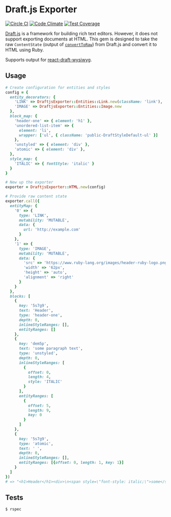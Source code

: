 # Draft.js Exporter

[![Circle CI](https://circleci.com/gh/ignitionworks/draftjs_exporter/tree/master.svg?style=shield)](https://circleci.com/gh/ignitionworks/draftjs_exporter/tree/master)
[![Code Climate](https://codeclimate.com/github/ignitionworks/draftjs_exporter/badges/gpa.svg)](https://codeclimate.com/github/ignitionworks/draftjs_exporter)
[![Test Coverage](https://codeclimate.com/github/ignitionworks/draftjs_exporter/badges/coverage.svg)](https://codeclimate.com/github/ignitionworks/draftjs_exporter/coverage)

[Draft.js](https://facebook.github.io/draft-js/) is a framework for
building rich text editors. However, it does not support exporting
documents at HTML. This gem is designed to take the raw `ContentState`
(output of [`convertToRaw`](https://facebook.github.io/draft-js/docs/api-reference-data-conversion.html#converttoraw))
from Draft.js and convert it to HTML using Ruby.

Supports output for [react-draft-wysiwyg](https://github.com/jpuri/react-draft-wysiwyg).

## Usage

```ruby
# Create configuration for entities and styles
config = {
  entity_decorators: {
    'LINK' => DraftjsExporter::Entities::Link.new(className: 'link'),
    'IMAGE' => DraftjsExporter::Entities::Image.new
  },
  block_map: {
    'header-one' => { element: 'h1' },
    'unordered-list-item' => {
      element: 'li',
      wrapper: ['ul', { className: 'public-DraftStyleDefault-ul' }]
    },
    'unstyled' => { element: 'div' },
    'atomic' => { element: 'div' },
  },
  style_map: {
    'ITALIC' => { fontStyle: 'italic' }
  }
}

# New up the exporter
exporter = DraftjsExporter::HTML.new(config)

# Provide raw content state
exporter.call({
  entityMap: {
    '0' => {
      type: 'LINK',
      mutability: 'MUTABLE',
      data: {
        url: 'http://example.com'
      }
    },
    '1' => {
      type: 'IMAGE',
      mutability: 'MUTABLE',
      data: {
        'src' => 'https://www.ruby-lang.org/images/header-ruby-logo.png',
        'width' => '62px',
        'height' => 'auto',
        'alignment' => 'right' 
      }
    }
  },
  blocks: [
    {
      key: '5s7g9',
      text: 'Header',
      type: 'header-one',
      depth: 0,
      inlineStyleRanges: [],
      entityRanges: []
    },
    {
      key: 'dem5p',
      text: 'some paragraph text',
      type: 'unstyled',
      depth: 0,
      inlineStyleRanges: [
        {
          offset: 0,
          length: 4,
          style: 'ITALIC'
        }
      ],
      entityRanges: [
        {
          offset: 5,
          length: 9,
          key: 0
        }
      ]
    },
    {
      key: '5s7g9',
      type: 'atomic',
      text: ' ',
      depth: 0,
      inlineStyleRanges: [],
      entityRanges: [{offset: 0, length: 1, key: 1}]
    }
  ]
})
# => "<h1>Header</h1><div>\n<span style=\"font-style: italic;\">some</span> <a href=\"http://example.com\" class=\"link\">paragraph</a> text</div><div style=\"text-align: right;\">\n<img src=\"https://www.ruby-lang.org/images/header-ruby-logo.png\" width=\"62px\" height=\"auto\"></div>"
```

## Tests

```bash
$ rspec
```

